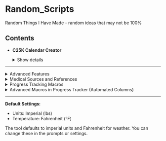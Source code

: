 # Random_Scripts

Random Things I Have Made - random ideas that may not be 100%

## Contents

- **C25K Calendar Creator**
  <details>
    <summary>Show details</summary>

  - `c25k_ics_generator.py`: Couch to 5K calendar and checklist generator with health, localization, and export features.
  - `c25k_ics_generator_readme.md`: Full documentation and usage guide for the C25K tool.
  - Output files: `.ics`, `.csv`, `.json`, Google Fit CSV, and Markdown checklist.

  </details>

---

<details>
<summary>Advanced Features</summary>

- **Plan Customization:** Choose number of weeks and days per week for your plan.
- **Accessibility:** High-contrast and large-font options for Markdown checklist.
- **Dynamic Start Date:** Start on a specific date or next Monday.
- **Reminders:** Optionally send an email reminder for your first workout (stub).
- **Weather Suggestions:** Get a weather suggestion for your first workout (stub).
- **Progress Tracking:** Import and summarize progress from a CSV (stub).
- **Mobile App Export:** Export to Strava/Runkeeper (stub).
- **PDF Export:** Export plan as a PDF (stub).
- **Voice Prompts:** Export voice/text prompts for workouts (stub).
- **Community/Sharing:** Share your plan via email (stub).
- **Customizable Alerts for ICS:** Set a custom notification time (in minutes) before each session when exporting to ICS. The calendar file will include a notification (VALARM) for each workout event.

See the tool's README for details on each feature and how to use them.

</details>

<details>
<summary>Medical Sources and References</summary>

- NHS Couch to 5K: https://www.nhs.uk/live-well/exercise/couch-to-5k-week-by-week/
- CDC Physical Activity Guidelines: https://www.cdc.gov/physicalactivity/basics/index.htm
- American Heart Association: https://www.heart.org/en/healthy-living/fitness/fitness-basics

All medical and health-related logic in this script is for informational purposes only and is based on the above reputable sources. Always consult your healthcare provider before starting any new exercise program.

</details>

<details>
<summary>Progress Tracking Macros</summary>

The progress tracker Excel file (`name_progress_tracker.xlsx`) includes built-in spreadsheet macros and instructions to help you track your Couch to 5K journey:

- **Auto-fill Today’s Date:** Use `=TODAY()` in the `date_completed` column.
- **Total Completed Sessions:** `=COUNTIF(D2:D31,"Y")`
- **Progress Percentage:** `=COUNTIF(D2:D31,"Y")/COUNTA(D2:D31)`
- **Next Session to Complete:** `=MATCH("",D2:D31,0)+1`
- **Days Since Last Session:** `=TODAY()-MAX(C2:C31)`
- **Motivational Message:** `=IF(COUNTIF(D2:D31,"Y")=COUNTA(D2:D31),"Congratulations! You finished!","Keep going, you're doing great!")`

These macros work in Excel and Google Sheets. See the "Macros & Instructions" sheet in your progress tracker Excel file for more details.

</details>

<details>
<summary>Advanced Macros in Progress Tracker (Automated Columns)</summary>

The following advanced macros are now included as columns in your progress tracker Excel file (`name_progress_tracker.xlsx`):

- **Current_Streak**: Tracks the current streak of completed sessions. Use `=IF(D2="Y",1,0)` in F2, then `=IF(D3="Y",F2+1,0)` down the column. Longest streak: `=MAX(F2:F31)`.
- **Missed**: Flags missed sessions. Use `=IF(AND(C2="",TODAY()-DATE(2025,7,15)+(ROW()-2)*2>2),"Missed","")` in G2.
- **Adjust_Plan**: Suggests plan adjustment if 3+ sessions are missed. Use `=IF(COUNTIF($D$2:$D$31,"N")>=3,"Consider repeating this week or shifting plan","On Track")` in H2.
- **Effort**: User rates each session (1-5 or Easy/Medium/Hard). Add conditional formatting for trends.
- **Milestone**: Celebrates milestones. Use `=IF(AND(A2=1,B2=3),"First week done!",IF(AND(A2=5,B2=3),"Halfway!",IF(AND(A2=10,B2=3),"C25K Complete!","")))` in J2.
- **Weather**: User logs weather/conditions for each session.

Other macros:

- **Goal Progress Visualization**: `=COUNTIF(D2:D31,"Y")/COUNTA(D2:D31)`
- **Weekly Summary**: Insert a row after each week and use `=COUNTIF(D2:D4,"Y")` for completed, `=COUNTIF(G2:G4,"Missed")` for missed, and a motivational message formula.
- **Auto-Backup/Versioning**: Use File > Version history (Google Sheets) or a VBA macro (Excel).

All formulas/macros are beginner-friendly and can be copy-pasted or are pre-filled in the Excel file. See the "Macros & Instructions" sheet in your progress tracker for more details.

</details>

---

**Default Settings:**

- Units: Imperial (lbs)
- Temperature: Fahrenheit (°F)

The tool defaults to imperial units and Fahrenheit for weather. You can change these in the prompts or settings.
